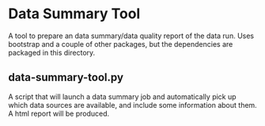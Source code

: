 # Data Summary Tool

A tool to prepare an data summary/data quality report of the data run.
Uses bootstrap and a couple of other packages, but the dependencies 
are packaged in this directory.

## data-summary-tool.py

A script that will launch a data summary job and automatically pick up which data
sources are available, and include some information about them.  A html report will
be produced.
